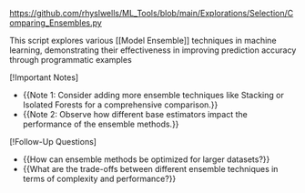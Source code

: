 https://github.com/rhyslwells/ML_Tools/blob/main/Explorations/Selection/Comparing_Ensembles.py

This script explores various [[Model Ensemble]] techniques in machine learning, demonstrating their effectiveness in improving prediction accuracy through programmatic examples

 [!Important Notes]
 - {{Note 1: Consider adding more ensemble techniques like Stacking or Isolated Forests for a comprehensive comparison.}}
 - {{Note 2: Observe how different base estimators impact the performance of the ensemble methods.}}

 [!Follow-Up Questions]
 - {{How can ensemble methods be optimized for larger datasets?}}
 - {{What are the trade-offs between different ensemble techniques in terms of complexity and performance?}}
